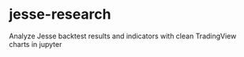 # jesse-research
Analyze Jesse backtest results and indicators with clean TradingView charts in jupyter
